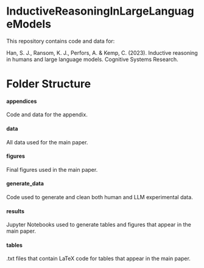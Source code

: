 # InductiveReasoningInLargeLanguageModels

This repository contains code and data for:

Han, S. J., Ransom, K. J., Perfors, A. & Kemp, C. (2023). Inductive reasoning in humans and large language models. Cognitive Systems Research.

# Folder Structure

#### appendices

Code and data for the appendix.

#### data

All data used for the main paper.

#### figures

Final figures used in the main paper.

#### generate_data

Code used to generate and clean both human and LLM experimental data.

#### results

Jupyter Notebooks used to generate tables and figures that appear in the main paper.

#### tables

.txt files that contain LaTeX code for tables that appear in the main paper.